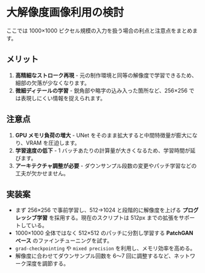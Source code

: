 # 大解像度画像利用の検討

ここでは 1000×1000 ピクセル規模の入力を扱う場合の利点と注意点をまとめます。

## メリット
1. **高精細なストローク再現** - 元の制作環境と同等の解像度で学習できるため、細部の欠落が少なくなります。
2. **微細ディテールの学習** - 鋭角部や略字の込み入った箇所など、256×256 では表現しにくい情報を捉えられます。

## 注意点
1. **GPU メモリ負荷の増大** - UNet をそのまま拡大すると中間特徴量が膨大になり、VRAM を圧迫します。
2. **学習速度の低下** - 1 バッチあたりの計算量が大きくなるため、学習時間が延びます。
3. **アーキテクチャ調整が必要** - ダウンサンプル段数の変更やパッチ学習などの工夫が欠かせません。

## 実装案
- まず 256×256 で事前学習し、512→1024 と段階的に解像度を上げる **プログレッシブ学習** を採用する。現在のスクリプトは 512px までの拡張をサポートしている。
- 1000×1000 全体ではなく 512×512 のパッチに分割し学習する **PatchGAN ベース** のファインチューニングを試す。
- `grad-checkpointing` や `mixed precision` を利用し、メモリ効率を高める。
- 解像度に合わせてダウンサンプル回数を 6～7 回に調整するなど、ネットワーク深度を調節する。
